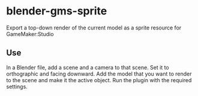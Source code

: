 # blender-gms-sprite
Export a top-down render of the current model as a sprite resource for GameMaker:Studio

## Use
In a Blender file, add a scene and a camera to that scene.
Set it to orthographic and facing downward.
Add the model that you want to render to the scene and make it the active object.
Run the plugin with the required settings.